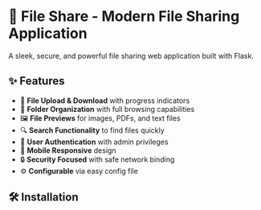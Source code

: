 # 🚀 File Share - Modern File Sharing Application

A sleek, secure, and powerful file sharing web application built with Flask.

## ✨ Features

- 📁 **File Upload & Download** with progress indicators
- 📂 **Folder Organization** with full browsing capabilities  
- 🖼️ **File Previews** for images, PDFs, and text files
- 🔍 **Search Functionality** to find files quickly
- 👥 **User Authentication** with admin privileges
- 📱 **Mobile Responsive** design
- 🔒 **Security Focused** with safe network binding
- ⚙️ **Configurable** via easy config file

## 🛠️ Installation

